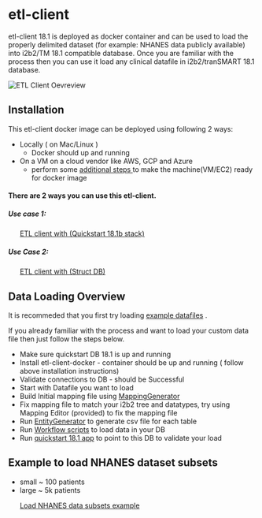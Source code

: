 # etl-client 

etl-client 18.1 is deployed as docker container and can be used to load the properly delimited dataset (for example: NHANES data publicly available)  into i2b2/TM 18.1 compatible database. Once you are familiar with the process then you can use it load any clinical datafile in i2b2/tranSMART 18.1 database. 



![ETL Client Oevreview](https://github.com/hms-dbmi/etl-client-docker/blob/master/ETL-client-overview.png)

## Installation 

This etl-client docker image can be deployed using following 2 ways:

* Locally ( on Mac/Linux ) 
  * Docker should up and running 
* On a VM on a cloud vendor like AWS, GCP and Azure
  * perform some [additional steps ](https://github.com/hms-dbmi/etl-client-docker/blob/master/etl-client-AWS-EC2.md) to make the machine(VM/EC2) ready for docker image




#### There are 2 ways you can use this etl-client.
##### Use case 1: 
        
&nbsp;&nbsp;&nbsp;&nbsp;&nbsp;&nbsp;[ETL client with (Quickstart 18.1b stack)](https://github.com/hms-dbmi/etl-client-docker/blob/master/useCase1.md)

##### Use Case 2:

&nbsp;&nbsp;&nbsp;&nbsp;&nbsp;&nbsp;[ETL client with (Struct DB)](https://github.com/hms-dbmi/etl-client-docker/blob/master/useCase2.md)



## Data Loading Overview

It is recommeded that you first try loading [example datafiles](https://github.com/hms-dbmi/ETLToolSuite-MappingGenerator/tree/master/example) .


If you already familiar with the process and want to load your custom data file then just follow the steps below.

* Make sure quickstart DB 18.1 is up and running
* Install etl-client-docker  - container should be up and running ( follow above installation instructions) 
* Validate connections to DB -  should be Successful
* Start with Datafile you want to load 
* Build Initial mapping file using [MappingGenerator](https://github.com/hms-dbmi/ETLToolSuite-MappingGenerator)
* Fix mapping file to match your i2b2 tree and datatypes, try using Mapping Editor (provided) to fix the mapping file
* Run [EntityGenerator](https://github.com/hms-dbmi/ETLToolSuite-MappingGenerator) to generate csv file for each table
* Run [Workflow scripts](https://github.com/hms-dbmi/ETLToolSuite-WorkflowScripts) to load data in your DB
* Run [quickstart 18.1 app](https://github.com/hms-dbmi/i2b2tmapp-quickstart) to point to this DB to validate your load

## Example to load NHANES dataset subsets 

* small ~ 100 patients
* large ~ 5k patients

&nbsp;&nbsp;&nbsp;&nbsp;&nbsp;&nbsp;[Load NHANES data subsets example](https://hms-dbmi.atlassian.net/wiki/spaces/AVL/pages/621183053/Quick+Start+ETL+Examples)


